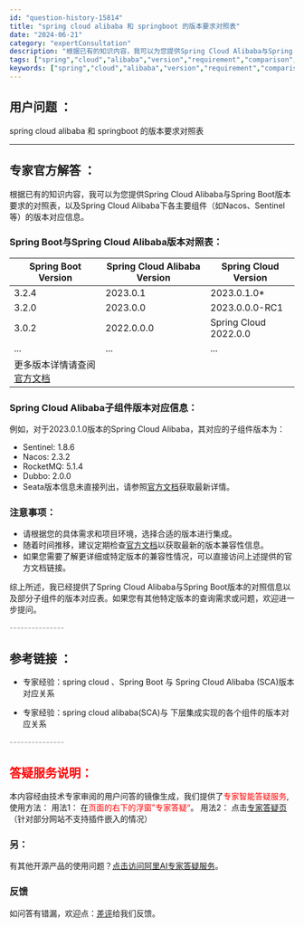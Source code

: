 ```yaml
---
id: "question-history-15814"
title: "spring cloud alibaba 和 springboot 的版本要求对照表"
date: "2024-06-21"
category: "expertConsultation"
description: "根据已有的知识内容，我可以为您提供Spring Cloud Alibaba与Spring Boot版本要求的对照表，以及Spring Cloud Alibaba下各主要组件（如Nacos、Sentinel等）的版本对应信息。### Spring Boot与Spring Cloud Alibaba版本"
tags: ["spring","cloud","alibaba","version","requirement","comparison","table"]
keywords: ["spring","cloud","alibaba","version","requirement","comparison","table"]
---
```


## 用户问题 ： 
 spring cloud alibaba 和 springboot 的版本要求对照表  

---------------
## 专家官方解答 ：

根据已有的知识内容，我可以为您提供Spring Cloud Alibaba与Spring Boot版本要求的对照表，以及Spring Cloud Alibaba下各主要组件（如Nacos、Sentinel等）的版本对应信息。

### Spring Boot与Spring Cloud Alibaba版本对照表：

| **Spring Boot Version** | **Spring Cloud Alibaba Version** | **Spring Cloud Version** |
| --- | --- | --- |
| 3.2.4 | 2023.0.1 | 2023.0.1.0* |
| 3.2.0 | 2023.0.0 | 2023.0.0.0-RC1 |
| 3.0.2 | 2022.0.0.0 | Spring Cloud 2022.0.0 |
| ... | ... | ... |
| 更多版本详情请查阅[官方文档](https://sca.aliyun.com/docs/2023/overview/version-explain/) |

### Spring Cloud Alibaba子组件版本对应信息：

例如，对于2023.0.1.0版本的Spring Cloud Alibaba，其对应的子组件版本为：
- Sentinel: 1.8.6
- Nacos: 2.3.2
- RocketMQ: 5.1.4
- Dubbo: 2.0.0
- Seata版本信息未直接列出，请参照[官方文档](https://sca.aliyun.com/docs/2023/overview/version-explain/)获取最新详情。

### 注意事项：
- 请根据您的具体需求和项目环境，选择合适的版本进行集成。
- 随着时间推移，建议定期检查[官方文档](https://sca.aliyun.com/docs/2023/overview/version-explain/)以获取最新的版本兼容性信息。
- 如果您需要了解更详细或特定版本的兼容性情况，可以直接访问上述提供的官方文档链接。

综上所述，我已经提供了Spring Cloud Alibaba与Spring Boot版本的对照信息以及部分子组件的版本对应表。如果您有其他特定版本的查询需求或问题，欢迎进一步提问。


<font color="#949494">---------------</font> 


## 参考链接 ：

* 专家经验：spring cloud 、Spring Boot 与 Spring Cloud Alibaba (SCA)版本对应关系 
 
 * 专家经验：spring cloud alibaba(SCA)与 下层集成实现的各个组件的版本对应关系 


 <font color="#949494">---------------</font> 
 


## <font color="#FF0000">答疑服务说明：</font> 

本内容经由技术专家审阅的用户问答的镜像生成，我们提供了<font color="#FF0000">专家智能答疑服务</font>,使用方法：
用法1： 在<font color="#FF0000">页面的右下的浮窗”专家答疑“</font>。
用法2： 点击[专家答疑页](https://answer.opensource.alibaba.com/docs/intro)（针对部分网站不支持插件嵌入的情况）
### 另：


有其他开源产品的使用问题？[点击访问阿里AI专家答疑服务](https://answer.opensource.alibaba.com/docs/intro)。
### 反馈
如问答有错漏，欢迎点：[差评](https://ai.nacos.io/user/feedbackByEnhancerGradePOJOID?enhancerGradePOJOId=15833)给我们反馈。
